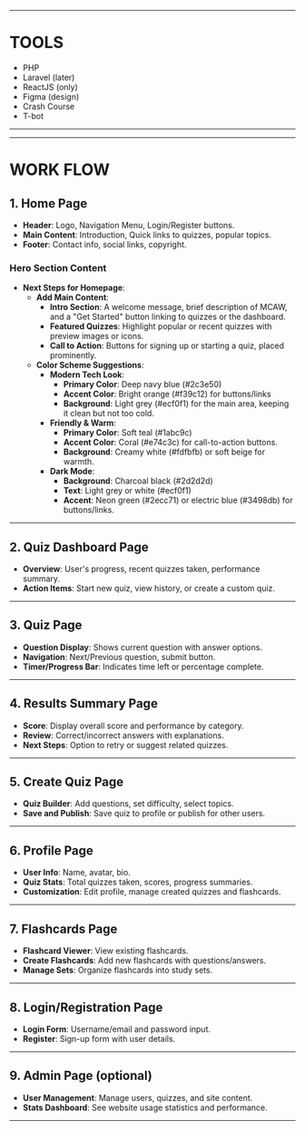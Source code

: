 

---

# TOOLS
- PHP
- Laravel (later)
- ReactJS (only)
- Figma (design)
- Crash Course
- T-bot
****
---

# WORK FLOW

## 1. Home Page
- **Header**: Logo, Navigation Menu, Login/Register buttons.
- **Main Content**: Introduction, Quick links to quizzes, popular topics.
- **Footer**: Contact info, social links, copyright.

### Hero Section Content
- **Next Steps for Homepage**:
  - **Add Main Content**:
    - **Intro Section**: A welcome message, brief description of MCAW, and a "Get Started" button linking to quizzes or the dashboard.
    - **Featured Quizzes**: Highlight popular or recent quizzes with preview images or icons.
    - **Call to Action**: Buttons for signing up or starting a quiz, placed prominently.
  - **Color Scheme Suggestions**:
    - **Modern Tech Look**:
      - **Primary Color**: Deep navy blue (#2c3e50)
      - **Accent Color**: Bright orange (#f39c12) for buttons/links
      - **Background**: Light grey (#ecf0f1) for the main area, keeping it clean but not too cold.
    - **Friendly & Warm**:
      - **Primary Color**: Soft teal (#1abc9c)
      - **Accent Color**: Coral (#e74c3c) for call-to-action buttons.
      - **Background**: Creamy white (#fdfbfb) or soft beige for warmth.
    - **Dark Mode**:
      - **Background**: Charcoal black (#2d2d2d)
      - **Text**: Light grey or white (#ecf0f1)
      - **Accent**: Neon green (#2ecc71) or electric blue (#3498db) for buttons/links.

---

## 2. Quiz Dashboard Page
- **Overview**: User's progress, recent quizzes taken, performance summary.
- **Action Items**: Start new quiz, view history, or create a custom quiz.

---

## 3. Quiz Page
- **Question Display**: Shows current question with answer options.
- **Navigation**: Next/Previous question, submit button.
- **Timer/Progress Bar**: Indicates time left or percentage complete.

---

## 4. Results Summary Page
- **Score**: Display overall score and performance by category.
- **Review**: Correct/incorrect answers with explanations.
- **Next Steps**: Option to retry or suggest related quizzes.

---

## 5. Create Quiz Page
- **Quiz Builder**: Add questions, set difficulty, select topics.
- **Save and Publish**: Save quiz to profile or publish for other users.

---

## 6. Profile Page
- **User Info**: Name, avatar, bio.
- **Quiz Stats**: Total quizzes taken, scores, progress summaries.
- **Customization**: Edit profile, manage created quizzes and flashcards.

---

## 7. Flashcards Page
- **Flashcard Viewer**: View existing flashcards.
- **Create Flashcards**: Add new flashcards with questions/answers.
- **Manage Sets**: Organize flashcards into study sets.

---

## 8. Login/Registration Page
- **Login Form**: Username/email and password input.
- **Register**: Sign-up form with user details.

---

## 9. Admin Page (optional)
- **User Management**: Manage users, quizzes, and site content.
- **Stats Dashboard**: See website usage statistics and performance.

---